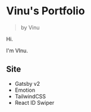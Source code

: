 
# Vinu's Portfolio
> by Vinu

Hi.

I'm VInu.

## Site

- Gatsby v2
- Emotion
- TailwindCSS
- React ID Swiper
